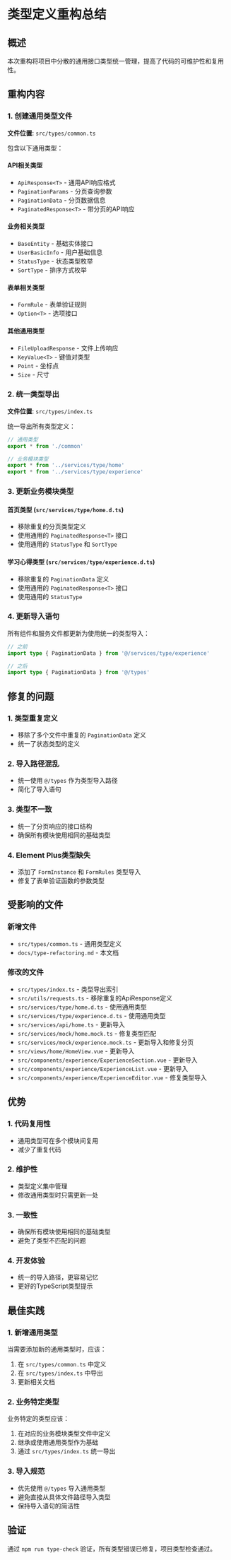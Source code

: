# 类型定义重构总结

## 概述

本次重构将项目中分散的通用接口类型统一管理，提高了代码的可维护性和复用性。

## 重构内容

### 1. 创建通用类型文件

**文件位置**: `src/types/common.ts`

包含以下通用类型：

#### API相关类型
- `ApiResponse<T>` - 通用API响应格式
- `PaginationParams` - 分页查询参数
- `PaginationData` - 分页数据信息
- `PaginatedResponse<T>` - 带分页的API响应

#### 业务相关类型
- `BaseEntity` - 基础实体接口
- `UserBasicInfo` - 用户基础信息
- `StatusType` - 状态类型枚举
- `SortType` - 排序方式枚举

#### 表单相关类型
- `FormRule` - 表单验证规则
- `Option<T>` - 选项接口

#### 其他通用类型
- `FileUploadResponse` - 文件上传响应
- `KeyValue<T>` - 键值对类型
- `Point` - 坐标点
- `Size` - 尺寸

### 2. 统一类型导出

**文件位置**: `src/types/index.ts`

统一导出所有类型定义：
```typescript
// 通用类型
export * from './common'

// 业务模块类型
export * from '../services/type/home'
export * from '../services/type/experience'
```

### 3. 更新业务模块类型

#### 首页类型 (`src/services/type/home.d.ts`)
- 移除重复的分页类型定义
- 使用通用的 `PaginatedResponse<T>` 接口
- 使用通用的 `StatusType` 和 `SortType`

#### 学习心得类型 (`src/services/type/experience.d.ts`)
- 移除重复的 `PaginationData` 定义
- 使用通用的 `PaginatedResponse<T>` 接口
- 使用通用的 `StatusType`

### 4. 更新导入语句

所有组件和服务文件都更新为使用统一的类型导入：

```typescript
// 之前
import type { PaginationData } from '@/services/type/experience'

// 之后
import type { PaginationData } from '@/types'
```

## 修复的问题

### 1. 类型重复定义
- 移除了多个文件中重复的 `PaginationData` 定义
- 统一了状态类型的定义

### 2. 导入路径混乱
- 统一使用 `@/types` 作为类型导入路径
- 简化了导入语句

### 3. 类型不一致
- 统一了分页响应的接口结构
- 确保所有模块使用相同的基础类型

### 4. Element Plus类型缺失
- 添加了 `FormInstance` 和 `FormRules` 类型导入
- 修复了表单验证函数的参数类型

## 受影响的文件

### 新增文件
- `src/types/common.ts` - 通用类型定义
- `docs/type-refactoring.md` - 本文档

### 修改的文件
- `src/types/index.ts` - 类型导出索引
- `src/utils/requests.ts` - 移除重复的ApiResponse定义
- `src/services/type/home.d.ts` - 使用通用类型
- `src/services/type/experience.d.ts` - 使用通用类型
- `src/services/api/home.ts` - 更新导入
- `src/services/mock/home.mock.ts` - 修复类型匹配
- `src/services/mock/experience.mock.ts` - 更新导入和修复分页
- `src/views/home/HomeView.vue` - 更新导入
- `src/components/experience/ExperienceSection.vue` - 更新导入
- `src/components/experience/ExperienceList.vue` - 更新导入
- `src/components/experience/ExperienceEditor.vue` - 修复类型导入

## 优势

### 1. 代码复用性
- 通用类型可在多个模块间复用
- 减少了重复代码

### 2. 维护性
- 类型定义集中管理
- 修改通用类型时只需更新一处

### 3. 一致性
- 确保所有模块使用相同的基础类型
- 避免了类型不匹配的问题

### 4. 开发体验
- 统一的导入路径，更容易记忆
- 更好的TypeScript类型提示

## 最佳实践

### 1. 新增通用类型
当需要添加新的通用类型时，应该：
1. 在 `src/types/common.ts` 中定义
2. 在 `src/types/index.ts` 中导出
3. 更新相关文档

### 2. 业务特定类型
业务特定的类型应该：
1. 在对应的业务模块类型文件中定义
2. 继承或使用通用类型作为基础
3. 通过 `src/types/index.ts` 统一导出

### 3. 导入规范
- 优先使用 `@/types` 导入通用类型
- 避免直接从具体文件路径导入类型
- 保持导入语句的简洁性

## 验证

通过 `npm run type-check` 验证，所有类型错误已修复，项目类型检查通过。 